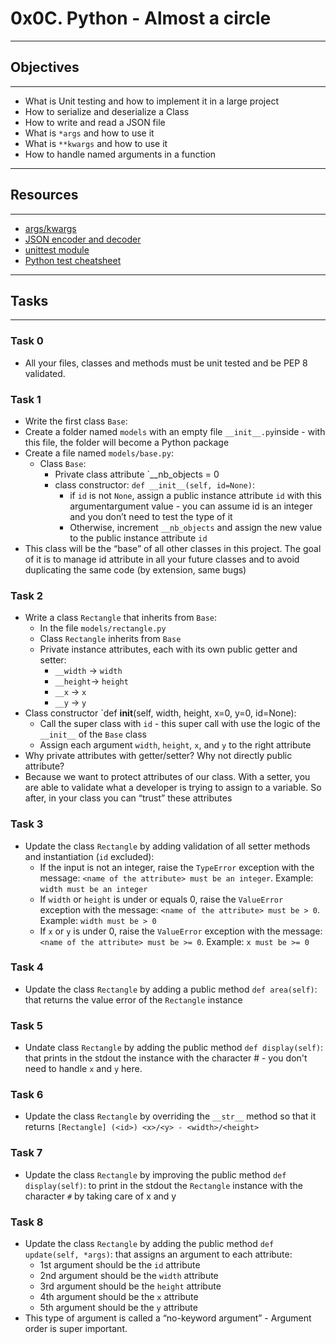 # 0x0C. Python - Almost a circle
------
## Objectives
-----
* What is Unit testing and how to implement it in a large project
* How to serialize and deserialize a Class
* How to write and read a JSON file
* What is `*args` and how to use it
* What is `**kwargs` and how to use it
* How to handle named arguments in a function
------
## Resources
------
* [args/kwargs](https://yasoob.me/2013/08/04/args-and-kwargs-in-python-explained/)
* [JSON encoder and decoder](https://docs.python.org/3/library/json.html)
* [unittest module](https://docs.python.org/3.4/library/unittest.html#module-unittest)
* [Python test cheatsheet](https://www.pythonsheets.com/notes/python-tests.html)
----
## Tasks
-----
### Task 0
* All your files, classes and methods must be unit tested and be PEP 8 validated. 

### Task 1
* Write the first class `Base`:
* Create a folder named `models` with an empty file `__init__.py`inside - with this file, the folder will become a Python package
* Create a file named `models/base.py`:
	* Class `Base`:
		* Private class attribute `__nb_objects = 0
		* class constructor: `def __init__(self, id=None)`:
			* if `id` is not `None`, assign a public instance attribute `id` with this argumentargument value - you can assume id is an integer and you don’t need to test the type of it
			* Otherwise, increment `__nb_objects` and assign the new value to the public instance attribute `id`
* This class will be the “base” of all other classes in this project. The goal of it is to manage id attribute in all your future classes and to avoid duplicating the same code (by extension, same bugs)

### Task 2
* Write a class `Rectangle` that inherits from `Base`:
	* In the file `models/rectangle.py`
	* Class `Rectangle` inherits from `Base`
	* Private instance attributes, each with its own public getter and setter:
		* `__width` -> `width`
		* `__height`-> `height`
		* `__x` -> `x`
		* `__y` -> `y`
* Class constructor `def __init__(self, width, height, x=0, y=0, id=None):
	* Call the super class with `id` - this super call with use the logic of the  `__init__` of the `Base` class
	* Assign each argument `width`, `height`, `x`, and `y` to the right attribute
* Why private attributes with getter/setter? Why not directly public attribute?
* Because we want to protect attributes of our class. With a setter, you are able to validate what a developer is trying to assign to a variable. So after, in your class you can “trust” these attributes

### Task 3
* Update the class `Rectangle` by adding validation of all setter methods and instantiation (`id` excluded): 
	* If the input is not an integer, raise the `TypeError` exception with the message: `<name of the attribute> must be an integer`. Example: `width must be an integer`
	* If `width` or `height` is under or equals 0, raise the `ValueError` exception with the message: `<name of the attribute> must be > 0`. Example: `width must be > 0`
	* If `x` or `y` is under 0, raise the `ValueError` exception with the message: `<name of the attribute> must be >= 0`. Example: `x must be >= 0`

### Task 4
* Update the class `Rectangle`  by adding a public method `def area(self)`: that returns the value error of the `Rectangle` instance

### Task 5
* Undate class `Rectangle` by adding the public method `def display(self)`: that prints in the stdout the instance
with the character # - you don't need to handle `x` and `y` here.

### Task 6
* Update the class `Rectangle` by overriding the `__str__` method so that it returns `[Rectangle] (<id>) <x>/<y> - <width>/<height>`

### Task 7
* Update the class `Rectangle` by improving the public method `def display(self)`: to print in the stdout the `Rectangle` instance with the character `#` by taking care of x and y

### Task 8
* Update the class `Rectangle` by adding the public method `def update(self, *args)`: that assigns an argument to each attribute:
	* 1st argument should be the `id` attribute
	* 2nd argument should be the `width` attribute
	* 3rd argument should be the `height` attribute
	* 4th argument should be the `x` attribute
	* 5th argument should be the `y` attribute
* This type of argument is called a “no-keyword argument” - Argument order is super important.


